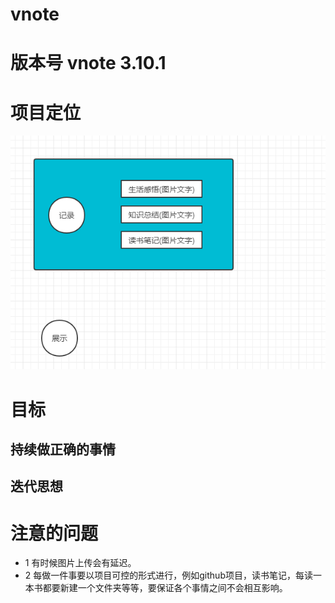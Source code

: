 # vnote

# 版本号 vnote 3.10.1

# 项目定位 
![](images/项目定位.png)

# 目标
## 持续做正确的事情
## 迭代思想



# 注意的问题
- 1 有时候图片上传会有延迟。 
- 2 每做一件事要以项目可控的形式进行，例如github项目，读书笔记，每读一本书都要新建一个文件夹等等，要保证各个事情之间不会相互影响。
 
